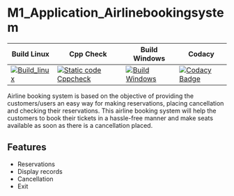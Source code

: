 # M1_Application_Airlinebookingsystem
| Build Linux| Cpp Check | Build Windows| Codacy |
|--------|-------|-------|------|
|[![Build_linux](https://github.com/samstyle321/M1_App_Billing_System/actions/workflows/build_linux.yml/badge.svg)](https://github.com/samstyle321/M1_App_Billing_System/actions/workflows/build_linux.yml)                                     | [![Static code Cppcheck](https://github.com/samstyle321/M1_App_Billing_System/actions/workflows/cppcheck.yml/badge.svg)](https://github.com/samstyle321/M1_App_Billing_System/actions/workflows/cppcheck.yml)                                        |[![Build Windows](https://github.com/samstyle321/M1_App_Billing_System/actions/workflows/build_windows.yml/badge.svg)](https://github.com/samstyle321/M1_App_Billing_System/actions/workflows/build_windows.yml)                                   |[![Codacy Badge](https://app.codacy.com/project/badge/Grade/cc38b346d6ac4483a85003e13db585c1)](https://www.codacy.com/gh/vinayaranade/M1_Application_Airlinebookingsystem/dashboard?utm_source=github.com&amp;utm_medium=referral&amp;utm_content=vinayaranade/M1_Application_Airlinebookingsystem&amp;utm_campaign=Badge_Grade) |                               


Airline booking system is based on the objective of providing the customers/users an easy way for making reservations, placing cancellation and checking their reservations. This airline booking system will help the customers to book their tickets in a hassle-free manner and make seats available as soon as there is a cancellation placed.

## Features

- Reservations
- Display records
- Cancellation 
- Exit 
